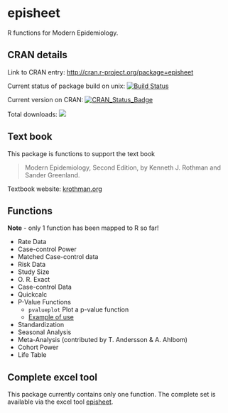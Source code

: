 # episheet

R functions for Modern Epidemiology.

## CRAN details

Link to CRAN entry: http://cran.r-project.org/package=episheet

Current status of package build on unix: [![Build Status](https://travis-ci.org/epijim/episheet.svg?branch=master)](https://travis-ci.org/epijim/episheet)

Current version on CRAN: [![CRAN\_Status\_Badge](http://www.r-pkg.org/badges/version/episheet)](http://cran.r-project.org/package=episheet)

Total downloads: ![](http://cranlogs.r-pkg.org/badges/grand-total/episheet)

## Text book

This package is functions to support the text book

> Modern Epidemiology, Second Edition, by Kenneth J. Rothman and Sander Greenland.

Textbook website: [krothman.org](http://krothman.org/)

## Functions

**Note** - only 1 function has been mapped to R so far!

* Rate Data				
* Case-control Power				
* Matched Case-control data						
* Risk Data				
* Study Size				
* O. R. Exact						
* Case-control Data				
* Quickcalc				
* P-Value Functions
    + `pvalueplot` Plot a p-value function
    + [Example of use](https://cran.r-project.org/web/packages/episheet/vignettes/pvalueplot.html)
* Standardization				
* Seasonal Analysis				
* Meta-Analysis (contributed by T. Andersson & A. Ahlbom)						
* Cohort Power				
* Life Table										

## Complete excel tool

This package currently contains only one function. The complete set is available via the excel tool [episheet](http://krothman.org/Episheet.xls).
